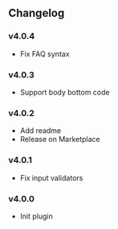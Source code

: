 ## Changelog

### v4.0.4

- Fix FAQ syntax

### v4.0.3

- Support body bottom code

### v4.0.2

- Add readme
- Release on Marketplace

### v4.0.1

- Fix input validators

### v4.0.0

- Init plugin
